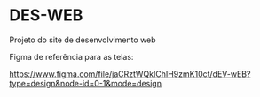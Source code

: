 # DES-WEB
Projeto do site de desenvolvimento web

Figma de referência para as telas:

https://www.figma.com/file/jaCRztWQkIChIH9zmK10ct/dEV-wEB?type=design&node-id=0-1&mode=design
